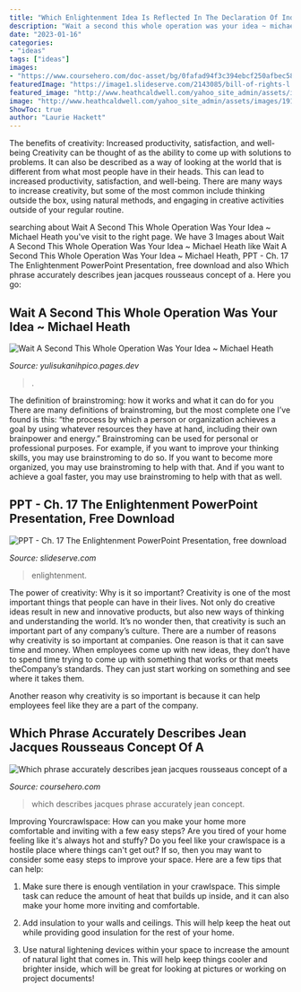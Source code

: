 ```yaml
---
title: "Which Enlightenment Idea Is Reflected In The Declaration Of Independence Brainly - Which Describes Jacques Phrase Accurately Jean Concept"
description: "Wait a second this whole operation was your idea ~ michael heath"
date: "2023-01-16"
categories:
- "ideas"
tags: ["ideas"]
images:
- "https://www.coursehero.com/doc-asset/bg/0fafad94f3c394ebcf250afbec5846693a510cd5/splits/v9.1.1.frq/split-4-page-6-html-bg.jpg"
featuredImage: "https://image1.slideserve.com/2143085/bill-of-rights-l.jpg"
featured_image: "http://www.heathcaldwell.com/yahoo_site_admin/assets/images/1913_Ormuz_Caslte.11722042_std.jpg"
image: "http://www.heathcaldwell.com/yahoo_site_admin/assets/images/1913_Ormuz_Caslte.11722042_std.jpg"
ShowToc: true
author: "Laurie Hackett"
---
```



The benefits of creativity: Increased productivity, satisfaction, and well-being
Creativity can be thought of as the ability to come up with solutions to problems. It can also be described as a way of looking at the world that is different from what most people have in their heads. This can lead to increased productivity, satisfaction, and well-being. There are many ways to increase creativity, but some of the most common include thinking outside the box, using natural methods, and engaging in creative activities outside of your regular routine.

	

		
searching about Wait A Second This Whole Operation Was Your Idea ~ Michael Heath you've visit to the right page. We have 3 Images about Wait A Second This Whole Operation Was Your Idea ~ Michael Heath like Wait A Second This Whole Operation Was Your Idea ~ Michael Heath, PPT - Ch. 17 The Enlightenment PowerPoint Presentation, free download and also Which phrase accurately describes jean jacques rousseaus concept of a. Here you go:
		
    
## Wait A Second This Whole Operation Was Your Idea ~ Michael Heath

<img loading=lazy src="http://www.heathcaldwell.com/yahoo_site_admin/assets/images/1913_Ormuz_Caslte.11722042_std.jpg" onerror="this.onerror=null;this.src='https://tse3.mm.bing.net/th?id=OIP.-AoFNRKxRNRXs2p3dh5m6gHaHk&amp;pid=15.1';" alt="Wait A Second This Whole Operation Was Your Idea ~ Michael Heath">

_Source: yulisukanihpico.pages.dev_

>. 

	

The definition of brainstroming: how it works and what it can do for you
There are many definitions of brainstroming, but the most complete one I’ve found is this: “the process by which a person or organization achieves a goal by using whatever resources they have at hand, including their own brainpower and energy.” Brainstroming can be used for personal or professional purposes. For example, if you want to improve your thinking skills, you may use brainstroming to do so. If you want to become more organized, you may use brainstroming to help with that. And if you want to achieve a goal faster, you may use brainstroming to help with that as well.

    
## PPT - Ch. 17 The Enlightenment PowerPoint Presentation, Free Download

<img loading=lazy src="https://image1.slideserve.com/2143085/bill-of-rights-l.jpg" onerror="this.onerror=null;this.src='https://tse2.mm.bing.net/th?id=OIP.qXP5NADsssZMtk4R03-zXQHaFj&amp;pid=15.1';" alt="PPT - Ch. 17 The Enlightenment PowerPoint Presentation, free download">

_Source: slideserve.com_

>enlightenment. 

	

The power of creativity: Why is it so important?
Creativity is one of the most important things that people can have in their lives. Not only do creative ideas result in new and innovative products, but also new ways of thinking and understanding the world. It’s no wonder then, that creativity is such an important part of any company’s culture.
There are a number of reasons why creativity is so important at companies. One reason is that it can save time and money. When employees come up with new ideas, they don’t have to spend time trying to come up with something that works or that meets theCompany’s standards. They can just start working on something and see where it takes them.

Another reason why creativity is so important is because it can help employees feel like they are a part of the company.

    
## Which Phrase Accurately Describes Jean Jacques Rousseaus Concept Of A

<img loading=lazy src="https://www.coursehero.com/doc-asset/bg/0fafad94f3c394ebcf250afbec5846693a510cd5/splits/v9.1.1.frq/split-4-page-6-html-bg.jpg" onerror="this.onerror=null;this.src='https://tse4.mm.bing.net/th?id=OIP.D54pUDVXn0TU13jhtmSdxQHaJl&amp;pid=15.1';" alt="Which phrase accurately describes jean jacques rousseaus concept of a">

_Source: coursehero.com_

>which describes jacques phrase accurately jean concept. 

	

Improving Yourcrawlspace: How can you make your home more comfortable and inviting with a few easy steps?
Are you tired of your home feeling like it's always hot and stuffy? Do you feel like your crawlspace is a hostile place where things can't get out? If so, then you may want to consider some easy steps to improve your space. Here are a few tips that can help:
1. Make sure there is enough ventilation in your crawlspace. This simple task can reduce the amount of heat that builds up inside, and it can also make your home more inviting and comfortable.

2. Add insulation to your walls and ceilings. This will help keep the heat out while providing good insulation for the rest of your home.

3. Use natural lightening devices within your space to increase the amount of natural light that comes in. This will help keep things cooler and brighter inside, which will be great for looking at pictures or working on project documents!

